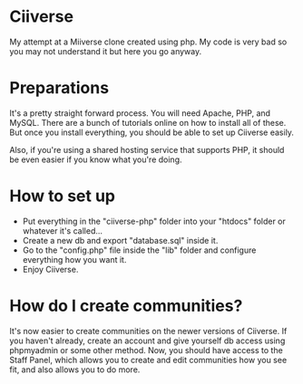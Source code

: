 # Ciiverse
My attempt at a Miiverse clone created using php. My code is very bad so you may not understand it but here you go anyway.

# Preparations
It's a pretty straight forward process. You will need Apache, PHP, and MySQL. There are a bunch of tutorials online on how to install all of these. But once you install everything, you should be able to set up Ciiverse easily.

Also, if you're using a shared hosting service that supports PHP, it should be even easier if you know what you're doing.

# How to set up
* Put everything in the "ciiverse-php" folder into your "htdocs" folder or whatever it's called... 
* Create a new db and export "database.sql" inside it.
* Go to the "config.php" file inside the "lib" folder and configure everything how you want it.
* Enjoy Ciiverse.

# How do I create communities?
It's now easier to create communities on the newer versions of Ciiverse. If you haven't already, create an account and give yourself db access using phpmyadmin or some other method. Now, you should have access to the Staff Panel, which allows you to create and edit communities how you see fit, and also allows you to do more.
